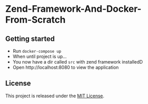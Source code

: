# Zend-Framework-And-Docker-From-Scratch 

## Getting started

- Run `docker-compose up`
- When until project is up...
- You now have a dir called `src` with zend framework installedD
- Open http://localhost:8080 to view the application

## License

This project is released under the [MIT License](http://www.opensource.org/licenses/MIT).
